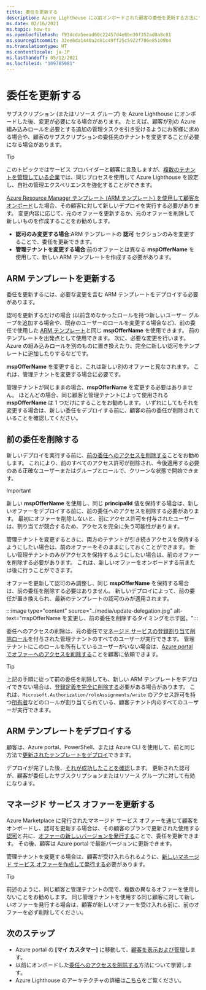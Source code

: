 ```yaml
---
title: 委任を更新する
description: Azure Lighthouse に以前オンボードされた顧客の委任を更新する方法について説明します。
ms.date: 02/16/2021
ms.topic: how-to
ms.openlocfilehash: f93dcda5eead60c22457d4e8be30f352ad8a8c81
ms.sourcegitcommit: 32ee8da1440a2d81c49ff25c5922f786e85109b4
ms.translationtype: HT
ms.contentlocale: ja-JP
ms.lasthandoff: 05/12/2021
ms.locfileid: "109785981"
---
```

# <a name="update-a-delegation"></a>委任を更新する

サブスクリプション (またはリソース グループ) を Azure Lighthouse にオンボードした後、変更が必要になる場合があります。 たとえば、顧客が別の Azure 組み込みロールを必要とする追加の管理タスクを引き受けるようにお客様に求める場合や、顧客のサブスクリプションの委任先のテナントを変更することが必要になる場合があります。

> [!TIP]
> このトピックではサービス プロバイダーと顧客に言及しますが、[複数のテナントを管理している企業](../concepts/enterprise.md)では、同じプロセスを使用して Azure Lighthouse を設定し、自社の管理エクスペリエンスを強化することができます。

[Azure Resource Manager テンプレート (ARM テンプレート) を使用して顧客をオンボード](onboard-customer.md)した場合、その顧客に対して新しいデプロイを実行する必要があります。 変更内容に応じて、元のオファーを更新するか、元のオファーを削除して新しいものを作成することをお勧めします。

- **認可のみ変更する場合**:ARM テンプレートの **認可** セクションのみを変更することで、委任を更新できます。
- **管理テナントを変更する場合**:前のオファーとは異なる **mspOfferName** を使用して、新しい ARM テンプレートを作成する必要があります。

## <a name="update-your-arm-template"></a>ARM テンプレートを更新する

委任を更新するには、必要な変更を含む ARM テンプレートをデプロイする必要があります。

認可を更新するだけの場合 (以前含めなかったロールを持つ新しいユーザー グループを追加する場合や、既存のユーザーのロールを変更する場合など)、前の委任で使用した [ARM テンプレート](onboard-customer.md#create-an-azure-resource-manager-template)と同じ **mspOfferName** を使用できます。 前のテンプレートを出発点として使用できます。 次に、必要な変更を行います。Azure の組み込みロールを別のものに置き換えたり、完全に新しい認可をテンプレートに追加したりするなどです。

**mspOfferName** を変更すると、これは新しい別のオファーと見なされます。 これは、管理テナントを変更する場合に必要です。

管理テナントが同じままの場合、**mspOfferName** を変更する必要はありません。 ほとんどの場合、同じ顧客と管理テナントによって使用される **mspOfferName** は 1 つだけにすることをお勧めします。 いずれにしてもそれを変更する場合は、新しい委任をデプロイする前に、顧客の前の委任が削除されていることを確認してください。

## <a name="remove-the-previous-delegation"></a>前の委任を削除する

新しいデプロイを実行する前に、[前の委任へのアクセスを削除する](remove-delegation.md)ことをお勧めします。 これにより、前のすべてのアクセス許可が削除され、今後適用する必要のある正確なユーザーまたはグループとロールで、クリーンな状態で開始できます。

> [!IMPORTANT]
> 新しい **mspOfferName** を使用し、同じ **principalId** 値を保持する場合は、新しいオファーをデプロイする前に、前の委任へのアクセスを削除する必要があります。 最初にオファーを削除しないと、前にアクセス許可を付与されたユーザーは、割り当てが競合するため、アクセスを完全に失う可能性があります。

管理テナントを変更するときに、両方のテナントが引き続きアクセスを保持するようにしたい場合は、前のオファーをそのままにしておくことができます。 新しい管理テナントのみがアクセスを保持するようにしたい場合は、前のオファーを削除する必要があります。 これは、新しいオファーをオンボードする前または後に行うことができます。

オファーを更新して認可のみ調整し、同じ **mspOfferName** を保持する場合は、前の委任を削除する必要はありません。 新しいデプロイによって、前の委任が置き換えられ、最新のテンプレートの認可のみが適用されます。

:::image type="content" source="../media/update-delegation.jpg" alt-text="mspOfferName を変更し、前の委任を削除するタイミングを示す図。":::

委任へのアクセスの削除は、元の委任で[マネージド サービスの登録割り当て削除ロール](../../role-based-access-control/built-in-roles.md#managed-services-registration-assignment-delete-role)を付与された管理テナントのすべてのユーザーが実行できます。 管理テナントにこのロールを所有しているユーザーがいない場合は、[Azure portal でオファーへのアクセスを削除する](view-manage-service-providers.md#add-or-remove-service-provider-offers)ことを顧客に依頼できます。

> [!TIP]
> 上記の手順に従って前の委任を削除しても、新しい ARM テンプレートをデプロイできない場合は、[登録定義を完全に削除する](/powershell/module/az.managedservices/remove-azmanagedservicesdefinition)必要がある場合があります。 これは、`Microsoft.Authorization/roleAssignments/write` のアクセス許可を持つ[所有者](../../role-based-access-control/built-in-roles.md#owner)などのロールが割り当てられている、顧客テナント内のすべてのユーザーが実行できます。  

## <a name="deploy-the-arm-template"></a>ARM テンプレートをデプロイする

顧客は、Azure portal、PowerShell、または Azure CLI を使用して、前と同じ方法で[更新されたテンプレートをデプロイ](onboard-customer.md#deploy-the-azure-resource-manager-templates)できます。

デプロイが完了した後、[それが成功したことを確認](onboard-customer.md#confirm-successful-onboarding)します。 更新された認可が、顧客が委任したサブスクリプションまたはリソース グループに対して有効になります。

## <a name="updating-managed-service-offers"></a>マネージド サービス オファーを更新する

Azure Marketplace に発行されたマネージド サービス オファーを通じて顧客をオンボードし、認可を更新する場合は、その顧客のプランで更新された使用する[認可](../../marketplace/plan-managed-service-offer.md)と共に、[オファーの新しいバージョンを発行する](../../marketplace/partner-center-portal/update-existing-offer.md)ことで、委任を更新できます。 その後、顧客は Azure portal で最新バージョンに更新できます。

管理テナントを変更する場合は、顧客が受け入れられるように、[新しいマネージド サービス オファーを作成して発行する](../../marketplace/plan-managed-service-offer.md)必要があります。

> [!TIP]
> 前述のように、同じ顧客と管理テナントの間で、複数の異なるオファーを使用しないことをお勧めします。 同じ管理テナントを使用する同じ顧客に対して新しいオファーを発行する場合は、顧客が新しいオファーを受け入れる前に、前のオファーを必ず削除してください。

## <a name="next-steps"></a>次のステップ

- Azure portal の **[マイ カスタマー]** に移動して、[顧客を表示および管理](view-manage-customers.md)します。
- 以前にオンボードした[委任へのアクセスを削除する](remove-delegation.md)方法について学習します。
- Azure Lighthouse のアーキテクチャの詳細は[こちら](../concepts/architecture.md)をご覧ください。
